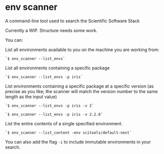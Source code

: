 # env scanner

A command-line tool used to search the Scientific Software Stack

Currently a WIP.  Structure needs some work.

You can:

List all environments available to you on the machine you are working from:

    `$ env_scanner --list_envs`

List all environments containing a specific package

    `$ env_scanner --list_envs -p iris`

List environments containing a specific package at a specific version
(as precise as you like; the scanner will match the version number to the
same length as the input value)

    `$ env_scanner --list_envs -p iris -v 2`

    `$ env_scanner --list_envs -p iris -v 2.2.0`

List the entire contents of a single specified environment.

    `$ env_scanner --list_content -env scitools/default-next`

You can also add the flag `-i` to include immutable environments in your search.
